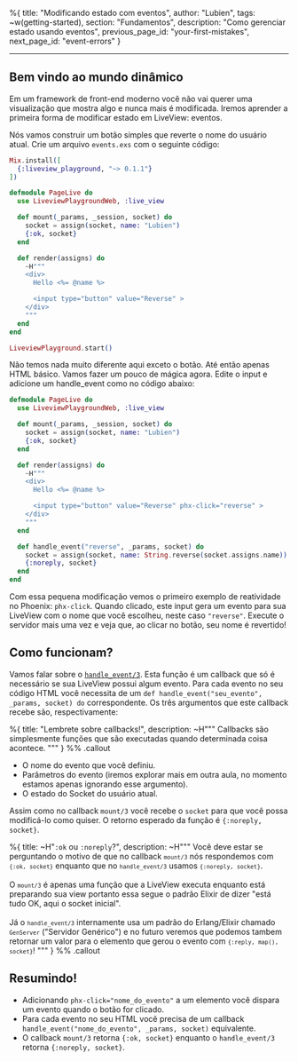%{
title: "Modificando estado com eventos",
author: "Lubien",
tags: ~w(getting-started),
section: "Fundamentos",
description: "Como gerenciar estado usando eventos",
previous_page_id: "your-first-mistakes",
next_page_id: "event-errors"
}

---

## Bem vindo ao mundo dinâmico

Em um framework de front-end moderno você não vai querer uma visualização que mostra algo e nunca mais é modificada. Iremos aprender a primeira forma de modificar estado em LiveView: eventos.

Nós vamos construir um botão simples que reverte o nome do usuário atual. Crie um arquivo `events.exs` com o seguinte código:

```elixir
Mix.install([
  {:liveview_playground, "~> 0.1.1"}
])

defmodule PageLive do
  use LiveviewPlaygroundWeb, :live_view

  def mount(_params, _session, socket) do
    socket = assign(socket, name: "Lubien")
    {:ok, socket}
  end

  def render(assigns) do
    ~H"""
    <div>
      Hello <%= @name %>

      <input type="button" value="Reverse" >
    </div>
    """
  end
end

LiveviewPlayground.start()
```

Não temos nada muito diferente aqui exceto o botão. Até então apenas HTML básico. Vamos fazer um pouco de mágica agora. Edite o input e adicione um handle_event como no código abaixo:

```elixir
defmodule PageLive do
  use LiveviewPlaygroundWeb, :live_view

  def mount(_params, _session, socket) do
    socket = assign(socket, name: "Lubien")
    {:ok, socket}
  end

  def render(assigns) do
    ~H"""
    <div>
      Hello <%= @name %>

      <input type="button" value="Reverse" phx-click="reverse" >
    </div>
    """
  end

  def handle_event("reverse", _params, socket) do
    socket = assign(socket, name: String.reverse(socket.assigns.name))
    {:noreply, socket}
  end
end
```

Com essa pequena modificação vemos o primeiro exemplo de reatividade no Phoenix: `phx-click`. Quando clicado, este input gera um evento para sua LiveView com o nome que você escolheu, neste caso `"reverse"`. Execute o servidor mais uma vez e veja que, ao clicar no botão, seu nome é revertido!

## Como funcionam?

Vamos falar sobre o [`handle_event/3`](https://hexdocs.pm/phoenix_live_view/Phoenix.LiveView.html#c:handle_event/3). Esta função é um callback que só é necessário se sua LiveView possui algum evento. Para cada evento no seu código HTML você necessita de um `def handle_event("seu_evento", _params, socket) do` correspondente. Os três argumentos que este callback recebe são, respectivamente:

%{
title: "Lembrete sobre callbacks!",
description: ~H"""
Callbacks são simplesmente funções que são executadas quando determinada coisa acontece.
"""
} %% .callout

- O nome do evento que você definiu.
- Parâmetros do evento (iremos explorar mais em outra aula, no momento estamos apenas ignorando esse argumento).
- O estado do Socket do usuário atual.

Assim como no callback `mount/3` você recebe o `socket` para que você possa modificá-lo como quiser. O retorno esperado da função é `{:noreply, socket}`.

%{
title: ~H"<code>:ok</code> ou <code>:noreply</code>?",
description: ~H"""
Você deve estar se perguntando o motivo de que no callback <code>`mount/3`</code> nós respondemos com <code>`{:ok, socket}`</code> enquanto que no <code>`handle_event/3`</code> usamos <code>`{:noreply, socket}`</code>. <br><br>O <code>`mount/3`</code> é apenas uma função que a LiveView executa enquanto está preparando sua view portanto essa segue o padrão Elixir de dizer "está tudo OK, aqui o socket inicial". <br><br>Já o <code>`handle_event/3`</code> internamente usa um padrão do Erlang/Elixir chamado <code>`GenServer`</code> ("Servidor Genérico") e no futuro veremos que podemos tambem retornar um valor para o elemento que gerou o evento com <code>`{:reply, map(), socket}`</code>!
"""
} %% .callout

## Resumindo!

- Adicionando `phx-click="nome_do_evento"` a um elemento você dispara um evento quando o botão for clicado.
- Para cada evento no seu HTML você precisa de um callback `handle_event("nome_do_evento", _params, socket)` equivalente.
- O callback `mount/3` retorna `{:ok, socket}` enquanto o `handle_event/3` retorna `{:noreply, socket}`.
